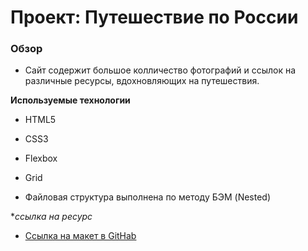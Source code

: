 # Проект: Путешествие по России

### Обзор
* Сайт содержит большое колличество фотографий и ссылок на различные ресурсы, вдохновляющих на путешествия.


**Используемые технологии**

* HTML5
* CSS3
* Flexbox
* Grid

* Файловая структура выполнена по методу БЭМ (Nested)

**ссылка на ресурс*

* [Ссылка на макет в GitHab](https://github.com/NinaDmitrieva/russian-travel)


